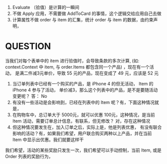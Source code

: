 1. Evaluate （验值）是计算的一瞬间
2. 不做 Apply 应用，不需要做 AddToCard 的事情，这个逻辑交给应用自己去做
3. 计算属性不做 order 与 item 的汇集，统计 order 与 item 的数据，由约束声明，

# QUESTION
当我们对每个表单中的 item 进行验值时，会导致条款的多次计算, (如: context.Context 中 item, 与 order.Items 都包含同一个产品)
，现在有一个活动， 是满二件减3元单价，导致 55 元的产品，现在变成了 49 元，应该是 52 元

1. 当订单列表中已经有一个购买的产品，是 iPhone 4 的但无活动， Item 的 iPhone 4 参与了活动， 单价减3，那么这个列表中的产品，是不是要随活动变更呢？
答： No
2. 有没有一些活动是会影响到，已经在列表中的 Item 呢？有，下面这种情况就是，
3. 在购物车中，总订单大于 5000元，就可以优惠 100元，这种情况，是当前 Item 活动，需要订单总计信息，有联系，但无修改？ 对，存在这种情况
4. 但这种情况要发生在，加入订单之后，实际上是，他是列表优惠， 有没有联合影响的活动？有，如果我们希望，用户联合购买两种以上产品，并在当前 Item 中显示出优惠。我们就要这样干

我们希望，活动的某些奖励只发生一次，我们希望可以手动控制，当前 Item, 或是 Order 列表的奖励行为，